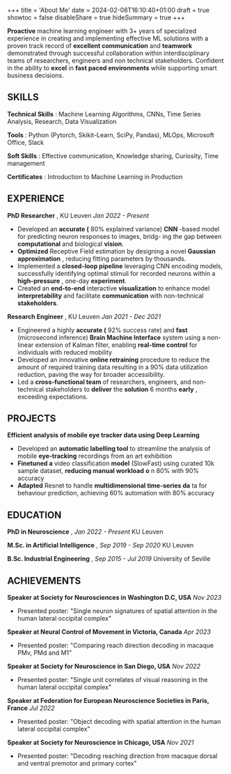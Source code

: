 
+++
title = 'About Me'
date = 2024-02-08T16:10:40+01:00
draft = true
showtoc = false
disableShare = true
hideSummary = true
+++

**Proactive** machine learning engineer with 3+ years of specialized experience in creating and implementing effective ML
solutions with a proven track record of **excellent communication** and **teamwork** demonstrated through successful
collaboration within interdisciplinary teams of researchers, engineers and non technical stakeholders. Confident in the
ability to **excel** in **fast paced environments** while supporting smart business decisions.

## SKILLS

**Technical Skills** : Machine Learning Algorithms, CNNs, Time Series Analysis, Research, Data Visualization

**Tools** : Python (Pytorch, Skikit-Learn, SciPy, Pandas), MLOps, Microsoft Office, Slack

**Soft Skills** : Effective communication, Knowledge sharing, Curiosity, Time management

**Certificates** : Introduction to Machine Learning in Production

## EXPERIENCE

**PhD Researcher** , KU Leuven _Jan 2022 - Present_

- Developed an **accurate (** 80% explained variance) **CNN** -based model for predicting neuron responses to images, bridg-
    ing the gap between **computational** and biological **vision**.
- **Optimized** Receptive Field estimation by designing a novel **Gaussian approximation** , reducing fitting parameters
    by thousands.
- Implemented a **closed-loop pipeline** leveraging CNN encoding models, successfully identifying optimal stimuli for
    recorded neurons within a **high-pressure** , one-day **experiment**.
- Created an **end-to-end** interactive **visualization** to enhance model **interpretability** and facilitate **communication**
    with non-technical **stakeholders**.

**Research Engineer** , KU Leuven _Jan 2021 - Dec 2021_

- Engineered a highly **accurate (** 92% success rate) and **fast** (microsecond inference) **Brain Machine Interface** system
    using a non-linear extension of Kalman filter, enabling **real-time control** for individuals with reduced mobility
- Developed an innovative **online retraining** procedure to reduce the amount of required training data resulting in a
    90% data utilization reduction, paving the way for broader accessibility.
- Led a **cross-functional team** of researchers, engineers, and non-technical stakeholders to **deliver** the **solution** 6
    months **early** , exceeding expectations.

## PROJECTS

**Efficient analysis of mobile eye tracker data using Deep Learning**

- Developed an **automatic labelling tool** to streamline the analysis of mobile **eye-tracking** recordings from an art
    exhibition
- **Finetuned a** video classification **model** (SlowFast) using curated 10k sample dataset, **reducing manual workload**
    **o** n 80% with 90% accuracy
- **Adapted** Resnet to handle **multidimensional time-series da** ta for behaviour prediction, achieving 60% automation
    with 80% accuracy

## EDUCATION

**PhD in Neuroscience** , _Jan 2022 - Present_
KU Leuven

**M.Sc. in Artificial Intelligence** , _Sep 2019 - Sep 2020_
KU Leuven

**B.Sc. Industrial Engineering** , _Sep 2015 - Jul 2019_
University of Seville

## ACHIEVEMENTS

**Speaker at Society for Neurosciences in Washington D.C, USA** _Nov 2023_

- Presented poster: "Single neuron signatures of spatial attention in the human lateral occipital complex"

**Speaker at Neural Control of Movement in Victoria, Canada** _Apr 2023_

- Presented poster: "Comparing reach direction decoding in macaque PMv, PMd and M1"

**Speaker at Society for Neuroscience in San Diego, USA** _Nov 2022_

- Presented poster: "Single unit correlates of visual reasoning in the human lateral occipital complex"

**Speaker at Federation for European Neuroscience Societies in Paris, France** _Jul 2022_

- Presented poster: "Object decoding with spatial attention in the human lateral occipital complex"

**Speaker at Society for Neuroscience in Chicago, USA** _Nov 2021_
- Presented poster: "Decoding reaching direction from macaque dorsal and ventral premotor and primary cortex"
